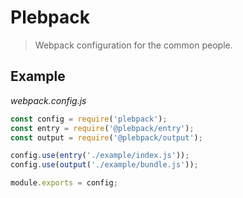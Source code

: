 # Plebpack
> Webpack configuration for the common people.

## Example

*webpack.config.js*
```js
const config = require('plebpack');
const entry = require('@plebpack/entry');
const output = require('@plebpack/output');

config.use(entry('./example/index.js'));
config.use(output('./example/bundle.js'));

module.exports = config;
```
